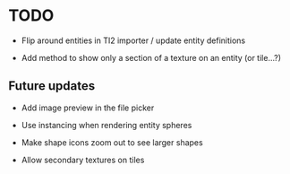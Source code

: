 # TODO

- Flip around entities in TI2 importer / update entity definitions

- Add method to show only a section of a texture on an entity (or tile...?)

## Future updates

- Add image preview in the file picker

- Use instancing when rendering entity spheres

- Make shape icons zoom out to see larger shapes

- Allow secondary textures on tiles
